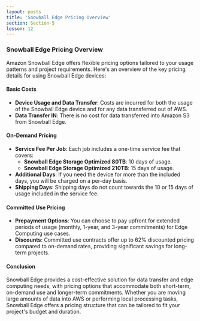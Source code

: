 ```yaml
---
layout: posts
title: 'Snowball Edge Pricing Overview'
section: Section-5
lesson: 12
---
```


### Snowball Edge Pricing Overview

Amazon Snowball Edge offers flexible pricing options tailored to your usage patterns and project requirements. Here's an overview of the key pricing details for using Snowball Edge devices:

<!-- pagebreak -->

#### Basic Costs

- **Device Usage and Data Transfer**: Costs are incurred for both the usage of the Snowball Edge device and for any data transferred out of AWS.
- **Data Transfer IN**: There is no cost for data transferred into Amazon S3 from Snowball Edge.
<!-- pagebreak -->

#### On-Demand Pricing

- **Service Fee Per Job**: Each job includes a one-time service fee that covers:
  - **Snowball Edge Storage Optimized 80TB**: 10 days of usage.
  - **Snowball Edge Storage Optimized 210TB**: 15 days of usage.
- **Additional Days**: If you need the device for more than the included days, you will be charged on a per-day basis.
- **Shipping Days**: Shipping days do not count towards the 10 or 15 days of usage included in the service fee.
<!-- pagebreak -->

#### Committed Use Pricing

- **Prepayment Options**: You can choose to pay upfront for extended periods of usage (monthly, 1-year, and 3-year commitments) for Edge Computing use cases.
- **Discounts**: Committed use contracts offer up to 62% discounted pricing compared to on-demand rates, providing significant savings for long-term projects.
<!-- pagebreak -->

#### Conclusion

Snowball Edge provides a cost-effective solution for data transfer and edge computing needs, with pricing options that accommodate both short-term, on-demand use and longer-term commitments. Whether you are moving large amounts of data into AWS or performing local processing tasks, Snowball Edge offers a pricing structure that can be tailored to fit your project's budget and duration.
